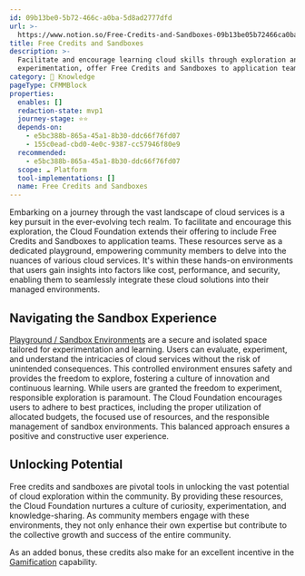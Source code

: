 ```yaml
---
id: 09b13be0-5b72-466c-a0ba-5d8ad2777dfd
url: >-
  https://www.notion.so/Free-Credits-and-Sandboxes-09b13be05b72466ca0ba5d8ad2777dfd
title: Free Credits and Sandboxes
description: >-
  Facilitate and encourage learning cloud skills through exploration and
  experimentation, offer Free Credits and Sandboxes to application teams.
category: 🧠 Knowledge
pageType: CFMMBlock
properties:
  enables: []
  redaction-state: mvp1
  journey-stage: ⭐️⭐️
  depends-on:
    - e5bc388b-865a-45a1-8b30-ddc66f76fd07
    - 155c0ead-cbd0-4e0c-9387-cc57946f80e9
  recommended:
    - e5bc388b-865a-45a1-8b30-ddc66f76fd07
  scope: ☁️ Platform
  tool-implementations: []
  name: Free Credits and Sandboxes
---
```


Embarking on a journey through the vast landscape of cloud services is a key pursuit in the ever-evolving tech realm. To facilitate and encourage this exploration, the Cloud Foundation extends their offering to include Free Credits and Sandboxes to application teams. These resources serve as a dedicated playground, empowering community members to delve into the nuances of various cloud services. It's within these hands-on environments that users gain insights into factors like cost, performance, and security, enabling them to seamlessly integrate these cloud solutions into their managed environments.

## **Navigating the Sandbox Experience**

[Playground / Sandbox Environments](../tenant-management/playground-sandbox-environments.md) are a secure and isolated space tailored for experimentation and learning. Users can evaluate, experiment, and understand the intricacies of cloud services without the risk of unintended consequences. This controlled environment ensures safety and provides the freedom to explore, fostering a culture of innovation and continuous learning. While users are granted the freedom to experiment, responsible exploration is paramount. The Cloud Foundation encourages users to adhere to best practices, including the proper utilization of allocated budgets, the focused use of resources, and the responsible management of sandbox environments. This balanced approach ensures a positive and constructive user experience. 

## **Unlocking Potential**

Free credits and sandboxes are pivotal tools in unlocking the vast potential of cloud exploration within the community. By providing these resources, the Cloud Foundation nurtures a culture of curiosity, experimentation, and knowledge-sharing. As community members engage with these environments, they not only enhance their own expertise but contribute to the collective growth and success of the entire community.

As an added bonus, these credits also make for an excellent incentive in the [Gamification](./gamification.md) capability.